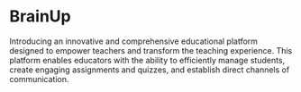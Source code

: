 # BrainUp

Introducing an innovative and comprehensive educational platform designed to empower teachers and transform the teaching experience. This platform enables educators with the ability to efficiently manage students, create engaging assignments and quizzes, and establish direct channels of communication.
